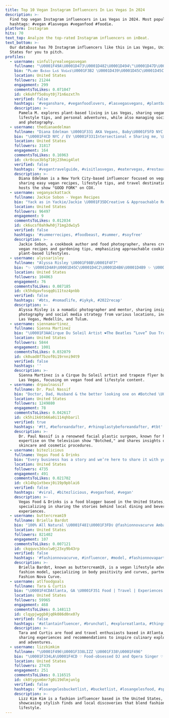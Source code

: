 ```yaml
---
title: Top 10 Vegan Instagram Influencers In Las Vegas In 2024
description: >-
  Find top vegan Instagram influencers in Las Vegas in 2024. Most popular
  hashtags: #vegan #lasvegas #veganfood #foodie.
platform: Instagram
hits: 70
text_top: Analyze the top-rated Instagram influencers on inBeat.
text_bottom: >-
  Our database has 70 Instagram influencers like this in Las Vegas, United
  States for you to pitch.
profiles:
  - username: sinfullyrealvegasvegan
    fullname: "\U0001F49A\U0001D473\U0001D482\U0001D494\"\U0001D47D\U0001D486\U0001D488\U0001D482\U0001D48F\"\U0001D473\U0001D48A\U0001D487\U0001D486\U0001F338\U0001D513\U0001D51E\U0001D52A\U0001D522\U0001D529\U0001D51E \U0001D510."
    bio: "Pʟᴀɴᴛ Bᴀsᴇᴅ Lᴀs Vᴇɢᴀs\U0001F3B2 \U0001D439\U0001D45C\U0001D45C\U0001D451\U0001F35D \U0001D43F\U0001D456\U0001D453\U0001D452\U0001D460\U0001D461\U0001D466\U0001D459\U0001D452\U0001F3E1 \U0001D434\U0001D451\U0001D463\U0001D452\U0001D45B\U0001D461\U0001D462\U0001D45F\U0001D452\U0001F3D5\U0001F3DC\U0001F3DE ℳℴ\U0001D4C2\U0001F43E\U0001F469‍\U0001F467‍\U0001F466 \U0001D49E\U0001D4B6\U0001D4C3\U0001D4B8ℯ\U0001D4C7 \U0001F380 \U0001D49Eℬ\U0001D49F \U0001F331\U0001D4DC\U0001D4DC\U0001D4D9 \U0001D57E\U0001D594\U0001D588\U0001D58E\U0001D586\U0001D591 \U0001D578\U0001D58A\U0001D589\U0001D58E\U0001D586 \U0001D578\U0001D586\U0001D593\U0001D586\U0001D58C\U0001D58A\U0001D597\U0001F4BB /\U0001D57B\U0001D58D\U0001D594\U0001D599\U0001D594\U0001D58C \U0001F4F7 \U0001D61A\U0001D630\U0001D62F\U0001D63A \U0001D6087\U0001D62A\U0001D62A \U0001F4F1Galaxy s20\U0001FA90 \U0001D53B\U0001D544 \U0001D557\U0001D560\U0001D563 \U0001D540\U0001D55F\U0001D557\U0001D560"
    location: United States
    followers: 21244
    engagement: 299
    commentsToLikes: 0.071047
    id: ck6uhff5o8syt0j71n6ozxt7n
    verified: false
    hashtags: '#veganshare, #veganfoodlovers, #lasvegasvegans, #plantbased'
    description: >-
      Pamela M. explores plant-based living in Las Vegas, sharing vegan food,
      lifestyle tips, and personal adventures, while also managing social media
      and photography.
  - username: thedianaedelman
    fullname: "Diana Edelman \U0001F331 AKA Vegans, Baby\U0001F5FD NYC influencer"
    bio: "\U0001F4CD NYC / EV \U0001F331Intersectional ✊ Sharing me, \U0001F924 food, lifestyle & ✈️ destinations making veganism EASY \U0001F4FA Host of GOOD FORK on COX \U0001F4E7 diana@vegansbaby.com"
    location: United States
    followers: 31817
    engagement: 164
    commentsToLikes: 0.16963
    id: ckr0cux3b5g710j23hmig4lot
    verified: false
    hashtags: '#vegantravelguide, #visitlasvegas, #eatervegas, #restaurantmarketing'
    description: >-
      Diana Edelman is a New York City-based influencer focused on veganism,
      sharing easy vegan recipes, lifestyle tips, and travel destinations. She
      hosts the show "GOOD FORK" on COX.
  - username: veganyackattack
    fullname: Jackie Sobon - Vegan Recipes
    bio: "Yack as in Yackie/Jackie \U0001F35DCreative & Approachable Recipes ⬇️RECIPE LINKS BELOW⬇️ \U0001F4F8Food Photographer & Maker \U0001F4DACookbook Author x3 \U0001F33FGardener"
    location: United States
    followers: 96497
    engagement: 9
    commentsToLikes: 0.012034
    id: ck6ucsf0ah9wh0j71mg2dw1y5
    verified: false
    hashtags: '#summerrecipes, #foodbeast, #summer, #soyfree'
    description: >-
      Jackie Sobon, a cookbook author and food photographer, shares creative
      vegan recipes and gardening tips, emphasizing approachable cooking for
      plant-based lifestyles.
  - username: alyssarisley
    fullname: "Alyssa Risley \U0001F98B\U0001F4F7"
    bio: "✨ \U0001D4A9\U0001D45C\U0001D4C2\U0001D4B6\U0001D4B9 ✨ \U0001D4AB\U0001D4BD\U0001D45C\U0001D4C9\U0001D45C\U0001D454\U0001D4C7\U0001D4B6\U0001D4C5\U0001D4BD\U0001D452\U0001D4C7 ✨ ℳ\U0001D452\U0001D4C3\U0001D4C9\U0001D45C\U0001D4C7 ✨ \U0001F331 Vegan \U0001F331 \U0001F4CD Las Vegas ↠ Medellín \U0001F1E8\U0001F1F4 ↠ Tulum, MX \U0001F4F1 Learn how to \U0001D4B6\U0001D4C1\U0001D4B8\U0001D4BD\U0001D452\U0001D4C2\U0001D4BE\U0001D4CF\U0001D452 your Instagram with @alyssatalkssocial ⚡️"
    location: United States
    followers: 104063
    engagement: 76
    commentsToLikes: 0.087185
    id: ck5hdqavfosqq0i11toz4pnbb
    verified: false
    hashtags: '#bts, #nomadlife, #iykyk, #2022recap'
    description: >-
      Alyssa Risley is a nomadic photographer and mentor, sharing insights on
      photography and social media strategy from various locations, including
      Las Vegas, Medellín, and Tulum.
  - username: siennamartinez_
    fullname: Sienna Martinez
    bio: "\U0001F3AACirque Du Soleil Artist ❤️The Beatles “Love” Duo Trapeze Flyer \U0001F924 Vegan foodie \U0001F4CDLas Vegas \U0001F1EC\U0001F1F9\U0001F1F8\U0001F1FB"
    location: United States
    followers: 5844
    engagement: 1001
    commentsToLikes: 0.032079
    id: ck0uad8f7bzof0i19rnni94t9
    verified: false
    hashtags: ''
    description: >-
      Sienna Martinez is a Cirque Du Soleil artist and trapeze flyer based in
      Las Vegas, focusing on vegan food and lifestyle content.
  - username: drpaulnassif
    fullname: Dr. Paul Nassif
    bio: "Doctor, Dad, Husband & the better looking one on #Botched \U0001F637 @nassifmedical @skincarebydrnassif @nassifmedspauk"
    location: United States
    followers: 1249880
    engagement: 78
    commentsToLikes: 0.042617
    id: ck5hi1k6tb66a0i114qhbaril
    verified: true
    hashtags: '#tt, #beforeandafter, #rhinoplastybeforeandafter, #tbt'
    description: >-
      Dr. Paul Nassif is a renowned facial plastic surgeon, known for his
      expertise on the television show "Botched," and shares insights on
      skincare and cosmetic procedures.
  - username: bitezlicious
    fullname: Vegas Food & Drinks
    bio: "Every business has a story and we’re here to share it with you\U0001F4AC \U0001F4F8Food blogger \U0001F1FA\U0001F1F8Vegas based ✉️Contact us to share your story bitezlicious@gmail.com"
    location: United States
    followers: 4735
    engagement: 491
    commentsToLikes: 0.021702
    id: ck14hp1xtbexj0i19p9pblai6
    verified: false
    hashtags: '#viral, #bitezlicious, #vegasfood, #vegan'
    description: >-
      Vegas Food & Drinks is a food blogger based in the United States,
      specializing in sharing the stories behind local dining and beverage
      experiences.
  - username: buttercream19
    fullname: Briella Bardot
    bio: "100% All Natural \U0001F481\U0001F3FD‍♀️ @fashionnovacurve Ambassador \U0001F483\U0001F3FE \U0001F3C6Urban X Most Popular BBW \U0001F973 Top 1% 0F Creator Las Vegas \U0001F3B0 5¥rs Vegan \U0001F331 #PlantBased"
    location: United States
    followers: 821402
    engagement: 107
    commentsToLikes: 0.007121
    id: ckqquvs3dxxlw0j23xy9b43rp
    verified: false
    hashtags: '#fashionnovacurve, #influencer, #model, #fashionnovapartner'
    description: >-
      Briella Bardot, known as buttercream19, is a vegan lifestyle advocate and
      fashion model, specializing in body positivity and curves, partnering with
      Fashion Nova Curve.
  - username: atlfoodgoals
    fullname: Tara & Curtis
    bio: "\U0001F4CDAtlanta, GA \U0001F351 Food | Travel | Experiences \U0001F4E7: AtlFoodGoals@gmail.com ❤️FOODis£0¥€❤️"
    location: United States
    followers: 59965
    engagement: 468
    commentsToLikes: 0.148113
    id: clqypjwggb8jq0k086d0nx07y
    verified: false
    hashtags: '#atlantainfluencer, #brunchatl, #exploreatlanta, #thingstodoinatlanta'
    description: >-
      Tara and Curtis are food and travel enthusiasts based in Atlanta, GA,
      sharing experiences and recommendations to inspire culinary exploration
      and adventures.
  - username: lizzkimkim
    fullname: "\U0001F496\U0001F338LIZZ \U0001F338\U0001F496"
    bio: "\U0001F334LA\U0001F4CD ♡ Food-obsessed DJ and Opera Singer ♡ Spotify Lizz Kim Kim and Ni Oko ♡ TT: Lizzkimkim ♡ \U0001F4E7 lizzkimcollabs@gmail.com on @datingnofilter @buzzfeed"
    location: United States
    followers: 27435
    engagement: 251
    commentsToLikes: 0.116515
    id: ck0tygsm6mr7g0i19dlmjunlg
    verified: false
    hashtags: '#losangelesbucketlist, #bucketlist, #losangelesfood, #sponsoredbyht'
    description: >-
      Lizz Kim Kim is a fashion influencer based in the United States,
      showcasing stylish finds and local discoveries that blend fashion and
      lifestyle.
---
```


